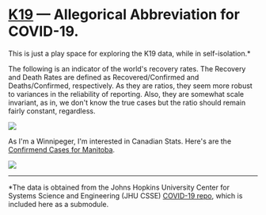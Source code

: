 # <a href="https://en.wikipedia.org/wiki/Soviet_submarine_K-19">K19</a> &mdash; Allegorical Abbreviation for COVID-19.

This is just a play space for exploring the K19 data, while in self-isolation.*

The following is an indicator of the world's recovery rates. The Recovery and Death Rates are defined as Recovered/Confirmed and Deaths/Confirmed, respectively. As they are ratios, they seem more robust to variances in the reliability of reporting. Also, they are somewhat scale invariant, as in, we don't know the true cases but the ratio should remain fairly constant, regardless.

<img src="https://github.com/rubiculite/K19/blob/master/plts/K19_World_Outcome_Rates.png">

As I'm a Winnipeger, I'm interested in Canadian Stats. Here's are the <a href="https://www.gov.mb.ca/covid19/index.html">Confirmend Cases for Manitoba</a>.

<img src="https://github.com/rubiculite/K19/blob/master/plts/K19_Manitoba_Confirmed.png">

---

*The data is obtained from the Johns Hopkins University Center for Systems Science and Engineering (JHU CSSE) <a href="https://github.com/CSSEGISandData/COVID-19">COVID-19 repo</a>, which is included here as a submodule.

